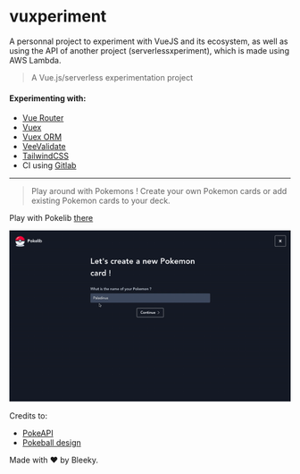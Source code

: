 # vuxperiment

A personnal project to experiment with VueJS and its ecosystem, as well as using the API of another project (serverlessxperiment), which is made using AWS Lambda.

> A Vue.js/serverless experimentation project

#### Experimenting with:
- [Vue Router](https://router.vuejs.org/)
- [Vuex](https://vuex.vuejs.org/guide/)
- [Vuex ORM](https://vuex-orm.org/)
- [VeeValidate](https://logaretm.github.io/vee-validate/)
- [TailwindCSS](https://tailwindcss.com/)
- CI using [Gitlab](https://docs.gitlab.com/ee/ci/)

***

> Play around with Pokemons ! Create your own Pokemon cards or add existing Pokemon cards to your deck.

Play with Pokelib [there](https://d3croeb3th06hp.cloudfront.net)

![Homescreen Pokelib](/static/screenrecord.gif "Screenrecord")

Credits to:
- [PokeAPI](https://pokeapi.co/)
- [Pokeball design](https://codepen.io/diloretodg/pen/bJPeYL)

Made with ❤️ by Bleeky.